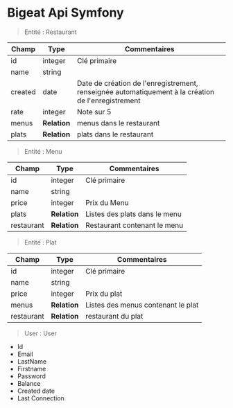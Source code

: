 # Bigeat Api Symfony

> Entité : Restaurant

| Champ | Type | Commentaires |
|---|---|---|
| id | integer | Clé primaire |
| name | string | |
| created | date | Date de création de l'enregistrement, renseignée automatiquement à la création de l'enregistrement |
| rate | integer | Note sur 5 |
| menus | **Relation** | menus dans le restaurant | Many to One
| plats | **Relation** | plats dans le restaurant | Many to One

> Entité : Menu

| Champ | Type | Commentaires |
|---|---|---|
| id | integer | Clé primaire |
| name | string | |
| price | integer | Prix du Menu |
| plats | **Relation** | Listes des plats dans le menu | Many To Many
| restaurant | **Relation** | Restaurant contenant le menu | One to Many

> Entité : Plat

| Champ | Type | Commentaires |
|---|---|---|
| id | integer | Clé primaire |
| name | string | |
| price | integer | Prix du plat | 
| menus | **Relation** | Listes des menus contenant le plat | Many To Many
| restaurant | **Relation** | restaurant du plat | One to Many

> User : User

- Id
- Email
- LastName
- Firstname
- Password
- Balance
- Created date
- Last Connection
